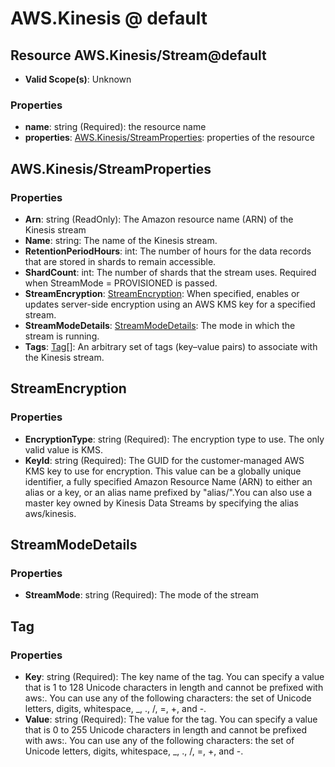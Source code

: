 # AWS.Kinesis @ default

## Resource AWS.Kinesis/Stream@default
* **Valid Scope(s)**: Unknown
### Properties
* **name**: string (Required): the resource name
* **properties**: [AWS.Kinesis/StreamProperties](#awskinesisstreamproperties): properties of the resource

## AWS.Kinesis/StreamProperties
### Properties
* **Arn**: string (ReadOnly): The Amazon resource name (ARN) of the Kinesis stream
* **Name**: string: The name of the Kinesis stream.
* **RetentionPeriodHours**: int: The number of hours for the data records that are stored in shards to remain accessible.
* **ShardCount**: int: The number of shards that the stream uses. Required when StreamMode = PROVISIONED is passed.
* **StreamEncryption**: [StreamEncryption](#streamencryption): When specified, enables or updates server-side encryption using an AWS KMS key for a specified stream.
* **StreamModeDetails**: [StreamModeDetails](#streammodedetails): The mode in which the stream is running.
* **Tags**: [Tag](#tag)[]: An arbitrary set of tags (key–value pairs) to associate with the Kinesis stream.

## StreamEncryption
### Properties
* **EncryptionType**: string (Required): The encryption type to use. The only valid value is KMS. 
* **KeyId**: string (Required): The GUID for the customer-managed AWS KMS key to use for encryption. This value can be a globally unique identifier, a fully specified Amazon Resource Name (ARN) to either an alias or a key, or an alias name prefixed by "alias/".You can also use a master key owned by Kinesis Data Streams by specifying the alias aws/kinesis.

## StreamModeDetails
### Properties
* **StreamMode**: string (Required): The mode of the stream

## Tag
### Properties
* **Key**: string (Required): The key name of the tag. You can specify a value that is 1 to 128 Unicode characters in length and cannot be prefixed with aws:. You can use any of the following characters: the set of Unicode letters, digits, whitespace, _, ., /, =, +, and -.
* **Value**: string (Required): The value for the tag. You can specify a value that is 0 to 255 Unicode characters in length and cannot be prefixed with aws:. You can use any of the following characters: the set of Unicode letters, digits, whitespace, _, ., /, =, +, and -.

